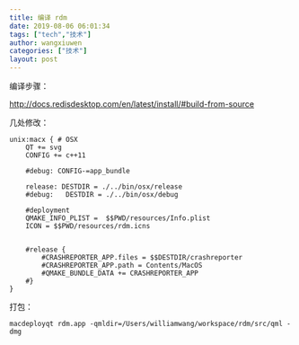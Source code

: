 ```yaml
---
title: 编译 rdm
date: 2019-08-06 06:01:34
tags: ["tech","技术"]
author: wangxiuwen
categories: ["技术"]
layout: post
---
```


编译步骤：

<http://docs.redisdesktop.com/en/latest/install/#build-from-source>

几处修改：

```
unix:macx { # OSX
    QT += svg
    CONFIG += c++11

    #debug: CONFIG-=app_bundle

    release: DESTDIR = ./../bin/osx/release
    #debug:   DESTDIR = ./../bin/osx/debug

    #deployment
    QMAKE_INFO_PLIST =  $$PWD/resources/Info.plist
    ICON = $$PWD/resources/rdm.icns

	
    #release {
        #CRASHREPORTER_APP.files = $$DESTDIR/crashreporter
        #CRASHREPORTER_APP.path = Contents/MacOS
        #QMAKE_BUNDLE_DATA += CRASHREPORTER_APP
    #}
}
```

打包：

```
macdeployqt rdm.app -qmldir=/Users/williamwang/workspace/rdm/src/qml -dmg
```